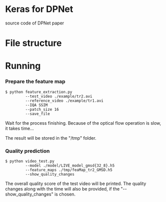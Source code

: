 Keras for DPNet
===============
source code of DPNet paper

File structure
==============


Running
=======
### Prepare the feature map
    $ python feature_extraction.py 
             --test_video ./example/tr2.avi 
             --reference_video ./example/tr1.avi 
             --IQA SSIM 
             --patch_size 16 
             --save_file

Wait for the process finishing. Because of the optical flow operation is slow, it takes time...

The result will be stored in the "/tmp" folder.

### Quality prediction
    $ python video_test.py 
             --model ./model/LIVE_model_gmsd{32_8}.h5
             --feature_maps ./tmp/feaMap_tr2_GMSD.h5 
             --show_quality_changes
    
The overall quality score of the test video will be printed. The quality changes along with the time will also be provided, if the "--show_quality_changes" is chosen. 

